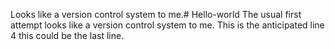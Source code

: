 Looks like a version control system to me.# Hello-world
The usual first attempt
looks like a version control system to me.
This is the anticipated line 4
this could be the last line.
